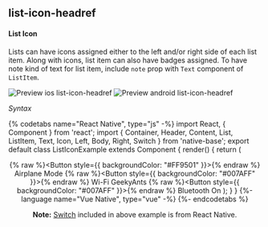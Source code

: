 ## list-icon-headref
#### List Icon

Lists can have icons assigned either to the left and/or right side of each list item.
Along with icons, list item can also have badges assigned.
To have note kind of text for list item, include <code>note</code> prop with <code>Text</code> component of <code>ListItem</code>.

![Preview ios list-icon-headref](https://github.com/GeekyAnts/NativeBase-KitchenSink/raw/v2.6.1/screenshots/ios/list-icon.png)
![Preview android list-icon-headref](https://github.com/GeekyAnts/NativeBase-KitchenSink/raw/v2.6.1/screenshots/android/list-icon.png)

*Syntax*

{% codetabs name="React Native", type="js" -%}
import React, { Component } from 'react';
import { Container, Header, Content, List, ListItem, Text, Icon, Left, Body, Right, Switch } from 'native-base';
export default class ListIconExample extends Component {
  render() {
    return (
      <Container>
        <Header />
        <Content>
          <ListItem icon>
            <Left>
              {% raw %}<Button style={{ backgroundColor: "#FF9501" }}>{% endraw %}
                <Icon active name="plane" />
              </Button>
            </Left>
            <Body>
              <Text>Airplane Mode</Text>
            </Body>
            <Right>
              <Switch value={false} />
            </Right>
          </ListItem>
          <ListItem icon>
            <Left>
              {% raw %}<Button style={{ backgroundColor: "#007AFF" }}>{% endraw %}
                <Icon active name="wifi" />
              </Button>
            </Left>
            <Body>
              <Text>Wi-Fi</Text>
            </Body>
            <Right>
              <Text>GeekyAnts</Text>
              <Icon active name="arrow-forward" />
            </Right>
          </ListItem>
          <ListItem icon>
            <Left>
              {% raw %}<Button style={{ backgroundColor: "#007AFF" }}>{% endraw %}
                <Icon active name="bluetooth" />
              </Button>
            </Left>
            <Body>
              <Text>Bluetooth</Text>
            </Body>
            <Right>
              <Text>On</Text>
              <Icon active name="arrow-forward" />
            </Right>
          </ListItem>
        </Content>
      </Container>
    );
  }
}
{%- language name="Vue Native", type="vue" -%}
<template>
  <nb-container>
    <nb-header />
    <nb-content>
      <nb-list-item icon>
        <nb-left>
          <nb-button :style="{ backgroundColor: '#FF9501' }">
            <nb-icon active name="plane" />
          </nb-button>
        </nb-left>
        <nb-body>
          <nb-text>Airplane Mode</nb-Text>
        </nb-body>
        <nb-right>
          <nb-switch :value="false" />
      </nb-right>
    </nb-list-item>
      <nb-list-item icon>
        <nb-left>
          <nb-button :style="{ backgroundColor: '#007AFF' }">
            <nb-icon active name="wifi" />
          </nb-button>
        </nb-left>
        <nb-body>
          <nb-text>Wi-Fi</nb-text>
        </nb-body>
        <nb-right>
          <nb-text>GeekyAnts</nb-text>
          <nb-icon active name="arrow-forward" />
        </nb-right>
      </nb-list-item>
      <nb-list-item icon>
        <nb-left>
          <nb-button :style="{ backgroundColor: '#007AFF' }">
            <nb-icon active name="bluetooth" />
          </nb-button>
        </nb-left>
        <nb-body>
          <nb-text>Bluetooth</nb-text>
        </nb-body>
        <nb-right>
          <nb-text>On</nb-text>
          <nb-icon active name="arrow-forward" />
        </nb-right>
      </nb-list-item>
    </nb-content>
  </nb-container>
</template>
{%- endcodetabs %}
<br />



**Note:** [Switch](http://facebook.github.io/react-native/docs/switch.html) included in above example is from React Native.





